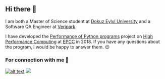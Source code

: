 ## Hi there 👋

I am both a Master of Science student at [Dokuz Eylul University](https://global.deu.edu.tr/) and a Software QA Engineer at [Veripark](https://www.veripark.com).

I have developed the [Performance of Python programs](https://summerofhpc.prace-ri.eu/performance-of-python-programs-on-new-hpc-architectures/) project on [High Performance Computing](https://summerofhpc.prace-ri.eu/faq-about-hpc-prace/) at [EPCC](https://www.epcc.ed.ac.uk/) in 2018. If you have any questions about the program, I would be happy to answer them. :wink:

### For connection with me :call_me_hand:

[![alt text](https://img.shields.io/badge/LinkedIn-0077B5?style=for-the-badge&logo=linkedin&logoColor=white)](https://tr.linkedin.com/in/ebru-diler) <a href="mailto:ebrudiler0@gmail.com?"><img src="https://img.shields.io/badge/gmail-%23DD0031.svg?&style=for-the-badge&logo=gmail&logoColor=white"/></a>


